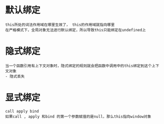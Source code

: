 # 默认绑定
    this所处的词法作用域在哪里生效了， this的作用域就指向哪里
    在严格模式下，全局对象无法进行默认绑定，所以导致this只能绑定在undefined上

# 隐式绑定
    当一个函数引用有上下文对象时，隐式绑定的规则就会把函数中调用中的this绑定到这个上下文对象
    - 隐式丢失

# 显式绑定
    call apply bind
    如果call , apply 和bind 的第一个参数赋值的是null，那么this指向window对象
    
